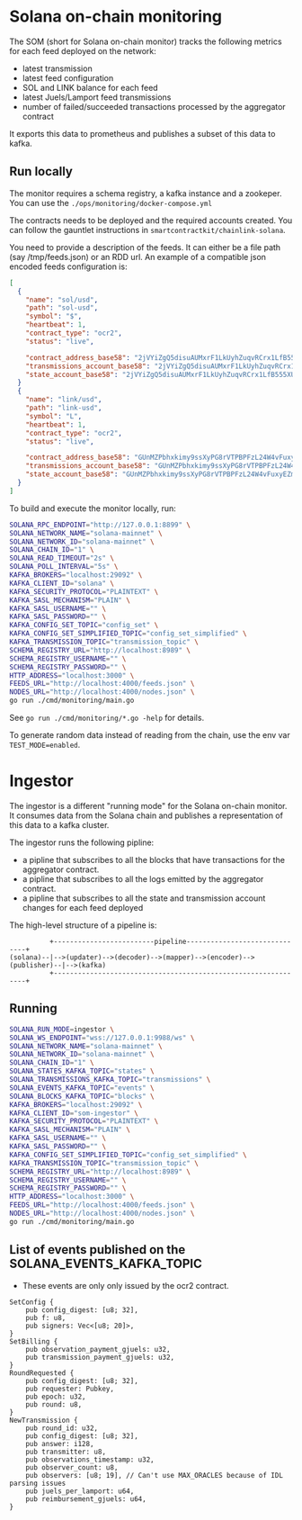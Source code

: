# Solana on-chain monitoring

The SOM (short for Solana on-chain monitor) tracks the following metrics for each feed deployed on the network:
- latest transmission
- latest feed configuration
- SOL and LINK balance for each feed
- latest Juels/Lamport feed transmissions
- number of failed/succeeded transactions processed by the aggregator contract

It exports this data to prometheus and publishes a subset of this data to kafka.

## Run locally

The monitor requires a schema registry, a kafka instance and a zookeper.
You can use the `./ops/monitoring/docker-compose.yml`

The contracts needs to be deployed and the required accounts created.
You can follow the gauntlet instructions in `smartcontractkit/chainlink-solana`.

You need to provide a description of the feeds. It can either be a file path (say /tmp/feeds.json) or an RDD url.
An example of a compatible json encoded feeds configuration is:
```json
[
  {
    "name": "sol/usd",
    "path": "sol-usd",
    "symbol": "$",
    "heartbeat": 1,
    "contract_type": "ocr2",
    "status": "live",

    "contract_address_base58": "2jVYiZgQ5disuAUMxrF1LkUyhZuqvRCrx1LfB555XUUv",
    "transmissions_account_base58": "2jVYiZgQ5disuAUMxrF1LkUyhZuqvRCrx1LfB555XUUv",
    "state_account_base58": "2jVYiZgQ5disuAUMxrF1LkUyhZuqvRCrx1LfB555XUUv",
  }
  {
    "name": "link/usd",
    "path": "link-usd",
    "symbol": "L",
    "heartbeat": 1,
    "contract_type": "ocr2",
    "status": "live",

    "contract_address_base58": "GUnMZPbhxkimy9ssXyPG8rVTPBPFzL24W4vFuxyEZm66",
    "transmissions_account_base58": "GUnMZPbhxkimy9ssXyPG8rVTPBPFzL24W4vFuxyEZm66",
    "state_account_base58": "GUnMZPbhxkimy9ssXyPG8rVTPBPFzL24W4vFuxyEZm66",
  }
]
```

To build and execute the monitor locally, run:

```bash
SOLANA_RPC_ENDPOINT="http://127.0.0.1:8899" \
SOLANA_NETWORK_NAME="solana-mainnet" \
SOLANA_NETWORK_ID="solana-mainnet" \
SOLANA_CHAIN_ID="1" \
SOLANA_READ_TIMEOUT="2s" \
SOLANA_POLL_INTERVAL="5s" \
KAFKA_BROKERS="localhost:29092" \
KAFKA_CLIENT_ID="solana" \
KAFKA_SECURITY_PROTOCOL="PLAINTEXT" \
KAFKA_SASL_MECHANISM="PLAIN" \
KAFKA_SASL_USERNAME="" \
KAFKA_SASL_PASSWORD="" \
KAFKA_CONFIG_SET_TOPIC="config_set" \
KAFKA_CONFIG_SET_SIMPLIFIED_TOPIC="config_set_simplified" \
KAFKA_TRANSMISSION_TOPIC="transmission_topic" \
SCHEMA_REGISTRY_URL="http://localhost:8989" \
SCHEMA_REGISTRY_USERNAME="" \
SCHEMA_REGISTRY_PASSWORD="" \
HTTP_ADDRESS="localhost:3000" \
FEEDS_URL="http://localhost:4000/feeds.json" \
NODES_URL="http://localhost:4000/nodes.json" \
go run ./cmd/monitoring/main.go
```

See `go run ./cmd/monitoring/*.go -help` for details.

To generate random data instead of reading from the chain, use the env var `TEST_MODE=enabled`.

# Ingestor

The ingestor is a different "running mode" for the Solana on-chain monitor.
It consumes data from the Solana chain and publishes a representation of this data to a kafka cluster.

The ingestor runs the following pipline:
- a pipline that subscribes to all the blocks that have transactions for the aggregator contract.
- a pipline that subscribes to all the logs emitted by the aggregator contract.
- a pipline that subscribes to all the state and transmission account changes for each feed deployed

The high-level structure of a pipeline is:

```
          +-------------------------pipeline------------------------------+
(solana)--|-->(updater)-->(decoder)-->(mapper)-->(encoder)-->(publisher)--|-->(kafka)
          +---------------------------------------------------------------+
```

## Running

```bash
SOLANA_RUN_MODE=ingestor \
SOLANA_WS_ENDPOINT="wss://127.0.0.1:9988/ws" \
SOLANA_NETWORK_NAME="solana-mainnet" \
SOLANA_NETWORK_ID="solana-mainnet" \
SOLANA_CHAIN_ID="1" \
SOLANA_STATES_KAFKA_TOPIC="states" \
SOLANA_TRANSMISSIONS_KAFKA_TOPIC="transmissions" \
SOLANA_EVENTS_KAFKA_TOPIC="events" \
SOLANA_BLOCKS_KAFKA_TOPIC="blocks" \
KAFKA_BROKERS="localhost:29092" \
KAFKA_CLIENT_ID="som-ingestor" \
KAFKA_SECURITY_PROTOCOL="PLAINTEXT" \
KAFKA_SASL_MECHANISM="PLAIN" \
KAFKA_SASL_USERNAME="" \
KAFKA_SASL_PASSWORD="" \
KAFKA_CONFIG_SET_SIMPLIFIED_TOPIC="config_set_simplified" \
KAFKA_TRANSMISSION_TOPIC="transmission_topic" \
SCHEMA_REGISTRY_URL="http://localhost:8989" \
SCHEMA_REGISTRY_USERNAME="" \
SCHEMA_REGISTRY_PASSWORD="" \
HTTP_ADDRESS="localhost:3000" \
FEEDS_URL="http://localhost:4000/feeds.json" \
NODES_URL="http://localhost:4000/nodes.json" \
go run ./cmd/monitoring/main.go
```

## List of events published on the SOLANA_EVENTS_KAFKA_TOPIC
- These events are only only issued by the ocr2 contract.

```
SetConfig {
    pub config_digest: [u8; 32],
    pub f: u8,
    pub signers: Vec<[u8; 20]>,
}
SetBilling {
    pub observation_payment_gjuels: u32,
    pub transmission_payment_gjuels: u32,
}
RoundRequested {
    pub config_digest: [u8; 32],
    pub requester: Pubkey,
    pub epoch: u32,
    pub round: u8,
}
NewTransmission {
    pub round_id: u32,
    pub config_digest: [u8; 32],
    pub answer: i128,
    pub transmitter: u8,
    pub observations_timestamp: u32,
    pub observer_count: u8,
    pub observers: [u8; 19], // Can't use MAX_ORACLES because of IDL parsing issues
    pub juels_per_lamport: u64,
    pub reimbursement_gjuels: u64,
}
```
